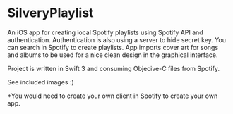 # SilveryPlaylist

An iOS app for creating local Spotify playlists using Spotify API and authentication. 
Authentication is also using a server to hide secret key.
You can search in Spotify to create playlists.
App imports cover art for songs and albums to be used for a nice clean design in the graphical interface. 

Project is written in Swift 3 and consuming Objecive-C files from Spotify.

See included images  :)

*You would need to create your own client in Spotify to create your own app.  
